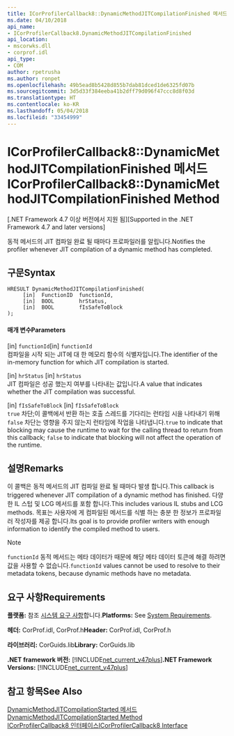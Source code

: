 ```yaml
---
title: ICorProfilerCallback8::DynamicMethodJITCompilationFinished 메서드
ms.date: 04/10/2018
api_name:
- ICorProfilerCallback8.DynamicMethodJITCompilationFinished
api_location:
- mscorwks.dll
- corprof.idl
api_type:
- COM
author: rpetrusha
ms.author: ronpet
ms.openlocfilehash: 49b5ead8b5428d855b7dab81dced1de6325fd07b
ms.sourcegitcommit: 3d5d33f384eeba41b2dff79d096f47ccc8d8f03d
ms.translationtype: HT
ms.contentlocale: ko-KR
ms.lasthandoff: 05/04/2018
ms.locfileid: "33454999"
---
```

# <a name="icorprofilercallback8dynamicmethodjitcompilationfinished-method"></a><span data-ttu-id="dd3a7-102">ICorProfilerCallback8::DynamicMethodJITCompilationFinished 메서드</span><span class="sxs-lookup"><span data-stu-id="dd3a7-102">ICorProfilerCallback8::DynamicMethodJITCompilationFinished Method</span></span>
<span data-ttu-id="dd3a7-103">[.NET Framework 4.7 이상 버전에서 지원 됨]</span><span class="sxs-lookup"><span data-stu-id="dd3a7-103">[Supported in the .NET Framework 4.7 and later versions]</span></span>  
  
<span data-ttu-id="dd3a7-104">동적 메서드의 JIT 컴파일 완료 될 때마다 프로파일러를 알립니다.</span><span class="sxs-lookup"><span data-stu-id="dd3a7-104">Notifies the profiler whenever JIT compilation of a dynamic method has completed.</span></span>  
  
## <a name="syntax"></a><span data-ttu-id="dd3a7-105">구문</span><span class="sxs-lookup"><span data-stu-id="dd3a7-105">Syntax</span></span>  
  
```  
HRESULT DynamicMethodJITCompilationFinished(  
     [in]  FunctionID  functionId,   
     [in]  BOOL        hrStatus,   
     [in]  BOOL        fIsSafeToBlock   
);  
```  
  
#### <a name="parameters"></a><span data-ttu-id="dd3a7-106">매개 변수</span><span class="sxs-lookup"><span data-stu-id="dd3a7-106">Parameters</span></span>  
<span data-ttu-id="dd3a7-107">[in] `functionId`</span><span class="sxs-lookup"><span data-stu-id="dd3a7-107">[in] `functionId`</span></span>  
<span data-ttu-id="dd3a7-108">컴파일을 시작 되는 JIT에 대 한 메모리 함수의 식별자입니다.</span><span class="sxs-lookup"><span data-stu-id="dd3a7-108">The identifier of the in-memory function for which JIT compilation is started.</span></span>   

<span data-ttu-id="dd3a7-109">[in] `hrStatus` </span><span class="sxs-lookup"><span data-stu-id="dd3a7-109">[in] `hrStatus` </span></span>  
<span data-ttu-id="dd3a7-110">JIT 컴파일은 성공 했는지 여부를 나타내는 값입니다.</span><span class="sxs-lookup"><span data-stu-id="dd3a7-110">A value that indicates whether the JIT compilation was successful.</span></span>

<span data-ttu-id="dd3a7-111">[in] `fIsSafeToBlock` </span><span class="sxs-lookup"><span data-stu-id="dd3a7-111">[in] `fIsSafeToBlock` </span></span>  
<span data-ttu-id="dd3a7-112">`true` 차단;이 콜백에서 반환 하는 호출 스레드를 기다리는 런타임 시을 나타내기 위해 `false` 차단는 영향을 주지 않는지 런타임에 작업을 나타냅니다.</span><span class="sxs-lookup"><span data-stu-id="dd3a7-112">`true` to indicate that blocking may cause the runtime to wait for the calling thread to return from this callback; `false` to indicate that blocking will not affect the operation of the runtime.</span></span>  

## <a name="remarks"></a><span data-ttu-id="dd3a7-113">설명</span><span class="sxs-lookup"><span data-stu-id="dd3a7-113">Remarks</span></span>  

<span data-ttu-id="dd3a7-114">이 콜백은 동적 메서드의 JIT 컴파일 완료 될 때마다 발생 합니다.</span><span class="sxs-lookup"><span data-stu-id="dd3a7-114">This callback is triggered whenever JIT compilation of a dynamic method has finished.</span></span> <span data-ttu-id="dd3a7-115">다양 한 IL 스텁 및 LCG 메서드를 포함 합니다.</span><span class="sxs-lookup"><span data-stu-id="dd3a7-115">This includes various IL stubs and LCG methods.</span></span> <span data-ttu-id="dd3a7-116">목표는 사용자에 게 컴파일된 메서드를 식별 하는 충분 한 정보가 프로파일러 작성자를 제공 합니다.</span><span class="sxs-lookup"><span data-stu-id="dd3a7-116">Its goal is to provide profiler writers with enough information to identify the compiled method to users.</span></span>

> [!NOTE]
> <span data-ttu-id="dd3a7-117">`functionId` 동적 메서드는 메타 데이터가 때문에 해당 메타 데이터 토큰에 해결 하려면 값을 사용할 수 없습니다.</span><span class="sxs-lookup"><span data-stu-id="dd3a7-117">`functionId` values cannot be used to resolve to their metadata tokens, because dynamic methods have no metadata.</span></span>

## <a name="requirements"></a><span data-ttu-id="dd3a7-118">요구 사항</span><span class="sxs-lookup"><span data-stu-id="dd3a7-118">Requirements</span></span>  
 <span data-ttu-id="dd3a7-119">**플랫폼:** 참조 [시스템 요구 사항](../../../../docs/framework/get-started/system-requirements.md)합니다.</span><span class="sxs-lookup"><span data-stu-id="dd3a7-119">**Platforms:** See [System Requirements](../../../../docs/framework/get-started/system-requirements.md).</span></span>  
  
 <span data-ttu-id="dd3a7-120">**헤더:** CorProf.idl, CorProf.h</span><span class="sxs-lookup"><span data-stu-id="dd3a7-120">**Header:** CorProf.idl, CorProf.h</span></span>  
  
 <span data-ttu-id="dd3a7-121">**라이브러리:** CorGuids.lib</span><span class="sxs-lookup"><span data-stu-id="dd3a7-121">**Library:** CorGuids.lib</span></span>  
  
 <span data-ttu-id="dd3a7-122">**.NET framework 버전:** [!INCLUDE[net_current_v47plus](../../../../includes/net-current-v47plus.md)]</span><span class="sxs-lookup"><span data-stu-id="dd3a7-122">**.NET Framework Versions:** [!INCLUDE[net_current_v47plus](../../../../includes/net-current-v47plus.md)]</span></span>  
  
## <a name="see-also"></a><span data-ttu-id="dd3a7-123">참고 항목</span><span class="sxs-lookup"><span data-stu-id="dd3a7-123">See Also</span></span>  
 [<span data-ttu-id="dd3a7-124">DynamicMethodJITCompilationStarted 메서드</span><span class="sxs-lookup"><span data-stu-id="dd3a7-124">DynamicMethodJITCompilationStarted Method</span></span>](icorprofilercallback8-dynamicmethodjitcompilationstarted-method.md)  
 [<span data-ttu-id="dd3a7-125">ICorProfilerCallback8 인터페이스</span><span class="sxs-lookup"><span data-stu-id="dd3a7-125">ICorProfilerCallback8 Interface</span></span>](icorprofilercallback8-interface.md)
